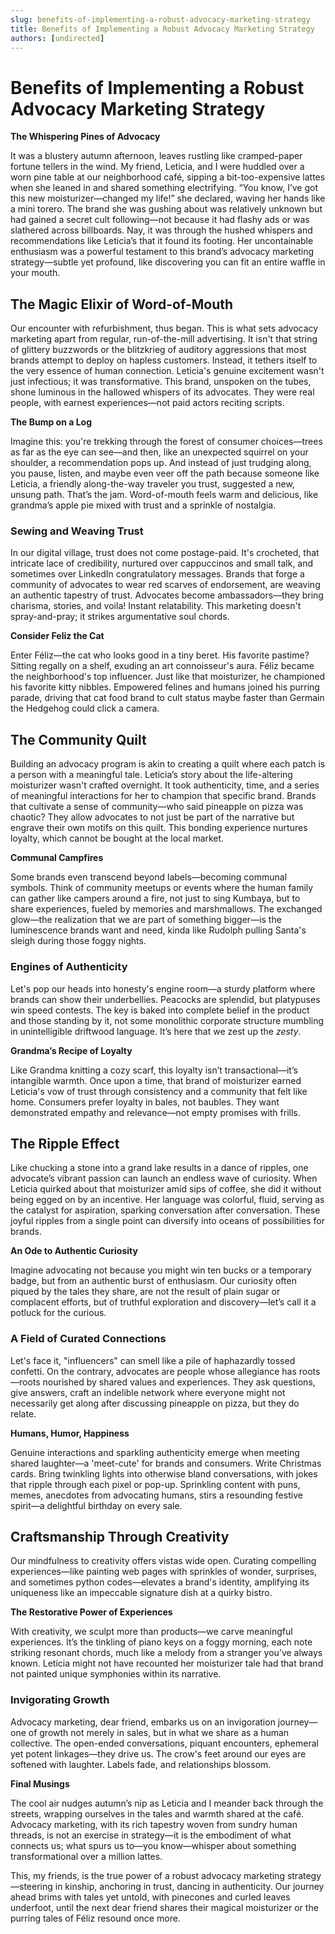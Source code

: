 ```yaml
---
slug: benefits-of-implementing-a-robust-advocacy-marketing-strategy
title: Benefits of Implementing a Robust Advocacy Marketing Strategy
authors: [undirected]
---
```



# Benefits of Implementing a Robust Advocacy Marketing Strategy

**The Whispering Pines of Advocacy**

It was a blustery autumn afternoon, leaves rustling like cramped-paper fortune tellers in the wind. My friend, Leticia, and I were huddled over a worn pine table at our neighborhood café, sipping a bit-too-expensive lattes when she leaned in and shared something electrifying. “You know, I’ve got this new moisturizer—changed my life!” she declared, waving her hands like a mini torero. The brand she was gushing about was relatively unknown but had gained a secret cult following—not because it had flashy ads or was slathered across billboards. Nay, it was through the hushed whispers and recommendations like Leticia’s that it found its footing. Her uncontainable enthusiasm was a powerful testament to this brand’s advocacy marketing strategy—subtle yet profound, like discovering you can fit an entire waffle in your mouth.

## The Magic Elixir of Word-of-Mouth

Our encounter with refurbishment, thus began. This is what sets advocacy marketing apart from regular, run-of-the-mill advertising. It isn't that string of glittery buzzwords or the blitzkrieg of auditory aggressions that most brands attempt to deploy on hapless customers. Instead, it tethers itself to the very essence of human connection. Leticia's genuine excitement wasn't just infectious; it was transformative. This brand, unspoken on the tubes, shone luminous in the hallowed whispers of its advocates. They were real people, with earnest experiences—not paid actors reciting scripts.

**The Bump on a Log**

Imagine this: you're trekking through the forest of consumer choices—trees as far as the eye can see—and then, like an unexpected squirrel on your shoulder, a recommendation pops up. And instead of just trudging along, you pause, listen, and maybe even veer off the path because someone like Leticia, a friendly along-the-way traveler you trust, suggested a new, unsung path. That’s the jam. Word-of-mouth feels warm and delicious, like grandma’s apple pie mixed with trust and a sprinkle of nostalgia. 

### Sewing and Weaving Trust

In our digital village, trust does not come postage-paid. It's crocheted, that intricate lace of credibility, nurtured over cappuccinos and small talk, and sometimes over LinkedIn congratulatory messages. Brands that forge a community of advocates to wear red scarves of endorsement, are weaving an authentic tapestry of trust. Advocates become ambassadors—they bring charisma, stories, and voila! Instant relatability. This marketing doesn't spray-and-pray; it strikes argumentative soul chords.

**Consider Feliz the Cat**

Enter Féliz—the cat who looks good in a tiny beret. His favorite pastime? Sitting regally on a shelf, exuding an art connoisseur's aura. Féliz became the neighborhood's top influencer. Just like that moisturizer, he championed his favorite kitty nibbles. Empowered felines and humans joined his purring parade, driving that cat food brand to cult status maybe faster than Germain the Hedgehog could click a camera.

## The Community Quilt

Building an advocacy program is akin to creating a quilt where each patch is a person with a meaningful tale. Leticia’s story about the life-altering moisturizer wasn't crafted overnight. It took authenticity, time, and a series of meaningful interactions for her to champion that specific brand. Brands that cultivate a sense of community—who said pineapple on pizza was chaotic? They allow advocates to not just be part of the narrative but engrave their own motifs on this quilt. This bonding experience nurtures loyalty, which cannot be bought at the local market.

**Communal Campfires**

Some brands even transcend beyond labels—becoming communal symbols. Think of community meetups or events where the human family can gather like campers around a fire, not just to sing Kumbaya, but to share experiences, fueled by memories and marshmallows. The exchanged glow—the realization that we are part of something bigger—is the luminescence brands want and need, kinda like Rudolph pulling Santa's sleigh during those foggy nights.

### Engines of Authenticity

Let's pop our heads into honesty's engine room—a sturdy platform where brands can show their underbellies. Peacocks are splendid, but platypuses win speed contests. The key is baked into complete belief in the product and those standing by it, not some monolithic corporate structure mumbling in unintelligible driftwood language. It’s here that we zest up the *zesty*.

**Grandma’s Recipe of Loyalty**

Like Grandma knitting a cozy scarf, this loyalty isn’t transactional—it’s intangible warmth. Once upon a time, that brand of moisturizer earned Leticia's vow of trust through consistency and a community that felt like home. Consumers prefer loyalty in bales, not baubles. They want demonstrated empathy and relevance—not empty promises with frills.

## The Ripple Effect

Like chucking a stone into a grand lake results in a dance of ripples, one advocate’s vibrant passion can launch an endless wave of curiosity. When Leticia quirked about that moisturizer amid sips of coffee, she did it without being egged on by an incentive. Her language was colorful, fluid, serving as the catalyst for aspiration, sparking conversation after conversation. These joyful ripples from a single point can diversify into oceans of possibilities for brands.

**An Ode to Authentic Curiosity**

Imagine advocating not because you might win ten bucks or a temporary badge, but from an authentic burst of enthusiasm. Our curiosity often piqued by the tales they share, are not the result of plain sugar or complacent efforts, but of truthful exploration and discovery—let’s call it a potluck for the curious.

### A Field of Curated Connections

Let's face it, "influencers" can smell like a pile of haphazardly tossed confetti. On the contrary, advocates are people whose allegiance has roots—roots nourished by shared values and experiences. They ask questions, give answers, craft an indelible network where everyone might not necessarily get along after discussing pineapple on pizza, but they do relate.

**Humans, Humor, Happiness**

Genuine interactions and sparkling authenticity emerge when meeting shared laughter—a 'meet-cute' for brands and consumers. Write Christmas cards. Bring twinkling lights into otherwise bland conversations, with jokes that ripple through each pixel or pop-up. Sprinkling content with puns, memes, anecdotes from advocating humans, stirs a resounding festive spirit—a delightful birthday on every sale.

## Craftsmanship Through Creativity

Our mindfulness to creativity offers vistas wide open. Curating compelling experiences—like painting web pages with sprinkles of wonder, surprises, and sometimes python codes—elevates a brand's identity, amplifying its uniqueness like an impeccable signature dish at a quirky bistro.

**The Restorative Power of Experiences**

With creativity, we sculpt more than products—we carve meaningful experiences. It’s the tinkling of piano keys on a foggy morning, each note striking resonant chords, much like a melody from a stranger you’ve always known. Leticia might not have recounted her moisturizer tale had that brand not painted unique symphonies within its narrative.

### Invigorating Growth

Advocacy marketing, dear friend, embarks us on an invigoration journey—one of growth not merely in sales, but in what we share as a human collective. The open-ended conversations, piquant encounters, ephemeral yet potent linkages—they drive us. The crow's feet around our eyes are softened with laughter. Labels fade, and relationships blossom.

**Final Musings**

The cool air nudges autumn’s nip as Leticia and I meander back through the streets, wrapping ourselves in the tales and warmth shared at the café. Advocacy marketing, with its rich tapestry woven from sundry human threads, is not an exercise in strategy—it is the embodiment of what connects us; what spurs us to—you know—whisper about something transformational over a million lattes.

This, my friends, is the true power of a robust advocacy marketing strategy—steering in kinship, anchoring in trust, dancing in authenticity. Our journey ahead brims with tales yet untold, with pinecones and curled leaves underfoot, until the next dear friend shares their magical moisturizer or the purring tales of Féliz resound once more.